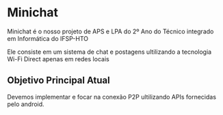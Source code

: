 # Minichat

Minichat é o nosso projeto de APS e LPA do 2º Ano do Técnico integrado em Informática
do IFSP-HTO

Ele consiste em um sistema de chat e postagens ultilizando a tecnologia Wi-Fi Direct apenas em redes locais

## Objetivo Principal Atual

Devemos implementar e focar na conexão P2P ultilizando APIs fornecidas pelo android.